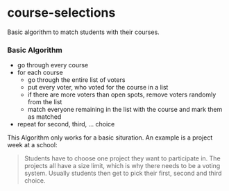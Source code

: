 course-selections
=================

Basic algorithm to match students with their courses.

### Basic Algorithm
- go through every course
- for each course 
	- go through the entire list of voters
	- put every voter, who voted for the course in a list
	- if there are more voters than open spots, remove voters randomly from the list
	- match everyone remaining in the list with the course and mark them as matched
- repeat for second, third, ... choice

This Algorithm only works for a basic situration. An example is a project week at a school:
> Students have to choose one project they want to participate in. The projects all have a size limit, which is why there needs to be a voting system. Usually students then get to pick their first, second and third choice.